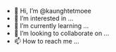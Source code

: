 - 👋 Hi, I’m @kaunghtetmoee
- 👀 I’m interested in ...
- 🌱 I’m currently learning ...
- 💞️ I’m looking to collaborate on ...
- 📫 How to reach me ...

<!---
kaunghtetmoee/kaunghtetmoee is a ✨ special ✨ repository because its `README.md` (this file) appears on your GitHub profile.
You can click the Preview link to take a look at your changes.
--->
